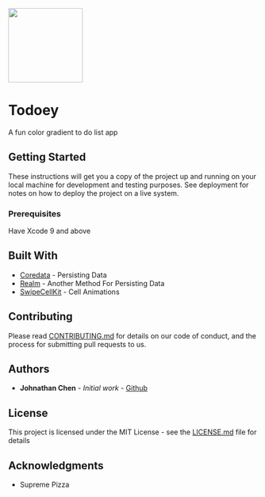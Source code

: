 <img src="https://assets.materialup.com/uploads/a82903d5-260d-48f1-bd11-a592ee6500ca/preview" height="150" width="auto">

# Todoey

A fun color gradient to do list app

## Getting Started

These instructions will get you a copy of the project up and running on your local machine for development and testing purposes. See deployment for notes on how to deploy the project on a live system.

### Prerequisites

Have Xcode 9 and above

## Built With

* [Coredata]() - Persisting Data
* [Realm]() - Another Method For Persisting Data
* [SwipeCellKit](https://cocoapods.org/pods/SwipeCellKit) - Cell Animations

## Contributing

Please read [CONTRIBUTING.md]() for details on our code of conduct, and the process for submitting pull requests to us.

## Authors

* **Johnathan Chen** - *Initial work* - [Github](https://github.com/johnathanachen)

## License

This project is licensed under the MIT License - see the [LICENSE.md](LICENSE.md) file for details

## Acknowledgments

* Supreme Pizza
